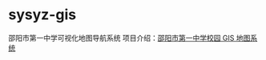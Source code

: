 # sysyz-gis
邵阳市第一中学可视化地图导航系统
项目介绍：[邵阳市第一中学校园 GIS 地图系统](https://sysyz-itcom.github.io/WindLin/projects/school/sysyz-gis.html)
